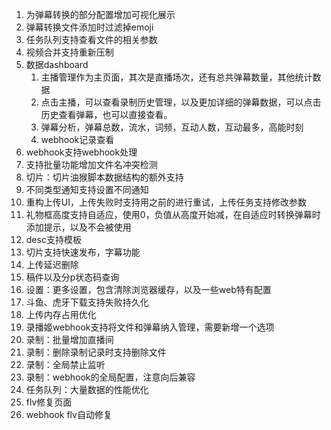 1. 为弹幕转换的部分配置增加可视化展示
2. 弹幕转换文件添加时过滤掉emoji
3. 任务队列支持查看文件的相关参数
4. 视频合并支持重新压制
5. 数据dashboard
   1. 主播管理作为主页面，其次是直播场次，还有总共弹幕数量，其他统计数据
   2. 点击主播，可以查看录制历史管理，以及更加详细的弹幕数据，可以点击历史查看弹幕，也可以直接查看。
   3. 弹幕分析，弹幕总数，流水，词频，互动人数，互动最多，高能时刻
   4. webhook记录查看
6. webhook支持webhook处理
7. 支持批量功能增加文件名冲突检测
8. 切片：切片油猴脚本数据结构的额外支持
9. 不同类型通知支持设置不同通知
10. 重构上传UI，上传失败时支持用之前的进行重试，上传任务支持修改参数
11. 礼物框高度支持自适应，使用0，负值从高度开始减，在自适应时转换弹幕时添加提示，以及不会被使用
12. desc支持模板
13. 切片支持快速发布，字幕功能
14. 上传延迟删除
15. 稿件以及分p状态码查询
16. 设置：更多设置，包含清除浏览器缓存，以及一些web特有配置
17. 斗鱼、虎牙下载支持失败持久化
18. 上传内存占用优化
19. 录播姬webhook支持将文件和弹幕纳入管理，需要新增一个选项
20. 录制：批量增加直播间
21. 录制：删除录制记录时支持删除文件
22. 录制：全局禁止监听
23. 录制：webhook的全局配置，注意向后兼容
24. 任务队列：大量数据的性能优化
25. flv修复页面
26. webhook flv自动修复
